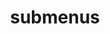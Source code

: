 ---
layout: page
title: submenus
nav: true
nav_order: 5
dropdown: true
children: 
    - title: talks
      permalink: /talks/
    - title: divider
    - title: experience
      permalink: /experience/
    - title: divider
    - title: teaching
      permalink: /teaching/
    - title: divider
    - title: misc
      permalink: /misc/
---